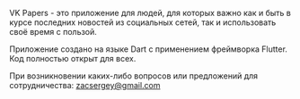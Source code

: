 VK Papers - это приложение для людей, для которых важно как и быть в курсе последних новостей из социальных сетей, так и использовать своё время с пользой.

Приложение создано на языке Dart с применением фреймворка Flutter.
Код полностью открыт для всех.

При возникновении каких-либо вопросов или предложений для сотрудничества: zacsergey@gmail.com